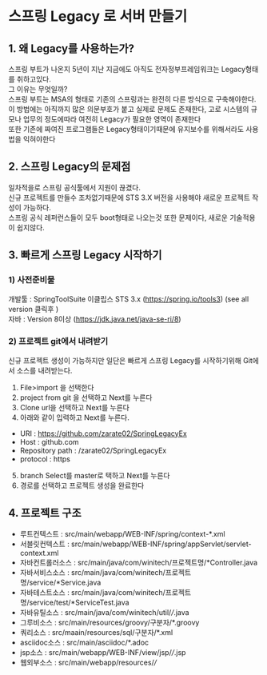 # 스프링 Legacy 로 서버 만들기

## 1. 왜 Legacy를 사용하는가?

스프링 부트가 나온지 5년이 지난 지금에도 아직도 전자정부프레임워크는 Legacy형태를 취하고있다.<br>
그 이유는 무엇일까?<br>
스프링 부트는 MSA의 형태로 기존의 스프링과는 완전히 다른 방식으로 구축해야한다.<br>
이 방법에는 아직까지 많은 의문부호가 붙고 실제로 문제도 존재한다, 고로 시스템의 규모나 업무의 정도에따라 여전히 Legacy가 필요한 영역이 존재한다<br>
또한 기존에 짜여진 프로그램들은 Legacy형태이기때문에 유지보수를 위해서라도 사용법을 익혀야한다<br>

## 2. 스프링 Legacy의 문제점

일차적을로 스프링 공식툴에서 지원이 끊겼다.<br>
신규 프로젝트를 만들수 조차없기때문에 STS 3.X 버전을 사용해야 새로운 프로젝트 작성이 가능하다.<br>
스프링 공식 레퍼런스들이 모두 boot형태로 나오는것 또한 문제이다, 새로운 기술적용이 쉽지않다.<br>

## 3. 빠르게 스프링 Legacy 시작하기

### 1) 사전준비물
개발툴 : SpringToolSuite 이클립스 STS 3.x (https://spring.io/tools3) (see all version 클릭후 )<br>
자바 : Version 8이상 (https://jdk.java.net/java-se-ri/8)<br>

### 2) 프로젝트 git에서 내려받기
신규 프로젝트 생성이 가능하지만 일단은 빠르게 스프링 Legacy를 시작하기위해 Git에서 소스를 내려받는다.<br>
1. File>import 을 선택한다
2. project from git 을 선택하고 Next를 누른다
3. Clone url을 선택하고 Next를 누른다
4. 아래와 같이 입력하고 Next를 누른다.
- URI : https://github.com/zarate02/SpringLegacyEx
- Host : github.com
- Repository path : /zarate02/SpringLegacyEx
- protocol : https
5. branch Select를 master로 택하고 Next를 누른다
6. 경로를 선택하고 프로젝트 생성을 완료한다

## 4. 프로젝트 구조

- 루트컨텍스트 : src/main/webapp/WEB-INF/spring/context-*.xml
- 서블릿컨텍스트 : src/main/webapp/WEB-INF/spring/appServlet/servlet-context.xml
- 자바컨트롤러소스 : src/main/java/com/winitech/프로젝트명/*Controller.java
- 자바서비스소스 : src/main/java/com/winitech/프로젝트명/service/*Service.java
- 자바테스트소스 : src/main/java/com/winitech/프로젝트명/service/test/*ServiceTest.java
- 자바유틸소스 : src/main/java/com/winitech/util/*/*.java
- 그루비소스 : src/main/resources/groovy/구분자/*.groovy
- 쿼리소스 : src/maain/resources/sql/구분자/*.xml
- asciidoc소스 : src/main/asciidoc/*.adoc
- jsp소스 : src/main/webapp/WEB-INF/view/jsp/*/*.jsp
- 웹외부소스 : src/main/webapp/resources/*/*
